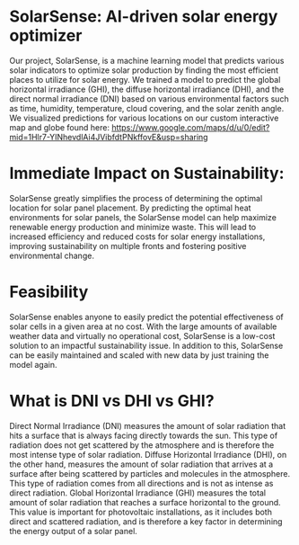 # SolarSense: AI-driven solar energy optimizer

Our project, SolarSense, is a machine learning model that predicts various solar indicators to optimize solar production by finding the most efficient places to utilize for solar energy. We trained a model to predict the global horizontal irradiance (GHI), the diffuse horizontal irradiance (DHI), and the direct normal irradiance (DNI) based on various environmental factors such as time, humidity, temperature, cloud covering, and the solar zenith angle. We visualized predictions for various locations on our custom interactive map and globe found here: https://www.google.com/maps/d/u/0/edit?mid=1Hlr7-YINhevdlAi4JVibfdtPNkffovE&usp=sharing


# Immediate Impact on Sustainability:
SolarSense greatly simplifies the process of determining the optimal location for solar panel placement. By predicting the optimal heat environments for solar panels, the SolarSense model can help maximize renewable energy production and minimize waste. This will lead to increased efficiency and reduced costs for solar energy installations, improving sustainability on multiple fronts and fostering positive environmental change.

# Feasibility
SolarSense enables anyone to easily predict the potential effectiveness of solar cells in a given area at no cost. With the large amounts of available weather data and virtually no operational cost, SolarSense is a low-cost solution to an impactful sustainability issue. In addition to this, SolarSense can be easily maintained and scaled with new data by just training the model again.

# What is DNI vs DHI vs GHI?
Direct Normal Irradiance (DNI) measures the amount of solar radiation that hits a surface that is always facing directly towards the sun. This type of radiation does not get scattered by the atmosphere and is therefore the most intense type of solar radiation. Diffuse Horizontal Irradiance (DHI), on the other hand, measures the amount of solar radiation that arrives at a surface after being scattered by particles and molecules in the atmosphere. This type of radiation comes from all directions and is not as intense as direct radiation. Global Horizontal Irradiance (GHI) measures the total amount of solar radiation that reaches a surface horizontal to the ground. This value is important for photovoltaic installations, as it includes both direct and scattered radiation, and is therefore a key factor in determining the energy output of a solar panel.
